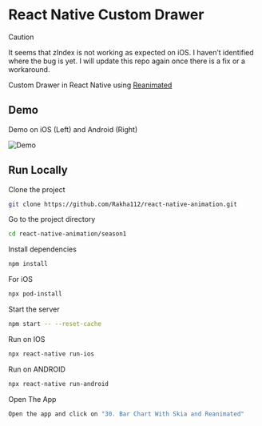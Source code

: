 # React Native Custom Drawer

> [!CAUTION]
> It seems that zIndex is not working as expected on iOS. I haven’t identified where the bug is yet. I will update this repo again once there is a fix or a workaround.

Custom Drawer in React Native using [Reanimated](https://docs.swmansion.com/react-native-reanimated/)

## Demo

Demo on iOS (Left) and Android (Right)

![Demo](https://github.com/Rakha112/react-native-animation/blob/main/season1/src/33-React-Native-Custom-Drawer-2/Demo.gif)

## Run Locally

Clone the project

```bash
git clone https://github.com/Rakha112/react-native-animation.git
```

Go to the project directory

```bash
cd react-native-animation/season1
```

Install dependencies

```bash
npm install
```

For iOS

```bash
npx pod-install
```

Start the server

```bash
npm start -- --reset-cache
```

Run on IOS

```bash
npx react-native run-ios
```

Run on ANDROID

```bash
npx react-native run-android
```

Open The App

```bash
Open the app and click on "30. Bar Chart With Skia and Reanimated"
```
